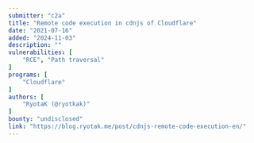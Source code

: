 ```yaml
---
submitter: "c2a"
title: "Remote code execution in cdnjs of Cloudflare"
date: "2021-07-16"
added: "2024-11-03"
description: ""
vulnerabilities: [
    "RCE", "Path traversal"
]
programs: [
    "Cloudflare"
]
authors: [
    "RyotaK (@ryotkak)"
]
bounty: "undisclosed"
link: "https://blog.ryotak.me/post/cdnjs-remote-code-execution-en/"
---
```




